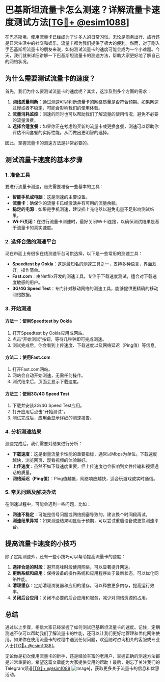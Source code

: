 # 巴基斯坦流量卡怎么测速？详解流量卡速度测试方法[[TG💪+ @esim1088](https://t.me/s/esim1088)]

在巴基斯坦，使用流量卡已经成为了许多人的日常习惯。无论是商务出行、旅行还是日常生活中的社交和娱乐，流量卡都为我们提供了极大的便利。然而，对于刚入手巴基斯坦流量卡的朋友来说，如何测试流量卡的速度可能会成为一个小难题。今天，我们就来详细讲解一下巴基斯坦流量卡的测速方法，帮助大家更好地了解自己的网络状况。

## 为什么需要测试流量卡的速度？

首先，我们为什么要测试流量卡的速度呢？其实，这涉及到多个方面的需求：

1. **网络质量判断**：通过测速可以判断流量卡的网络质量是否符合预期。如果网速过慢或者不稳定，可能会影响我们的使用体验。
2. **流量消耗监控**：测速的同时也可以帮助我们了解流量的使用情况，避免不必要的流量浪费。
3. **选择合适套餐**：如果你正在考虑购买新的流量卡或更换套餐，测速可以帮助你评估不同套餐的实际性能，从而做出更明智的选择。

因此，掌握流量卡的测速方法是非常必要的。

## 测试流量卡速度的基本步骤

### 1. 准备工具

要进行流量卡测速，首先需要准备一些基本的工具：

- **智能手机或电脑**：这是测速的主要设备。
- **流量卡**：确保你的流量卡已经激活并有可用的流量余额。
- **稳定的电源**：如果是手机测速，建议插上充电器以避免电量不足影响测试结果。
- **Wi-Fi关闭**：在进行流量卡测速时，最好关闭Wi-Fi连接，以确保测试结果是基于流量卡的真实速度。

### 2. 选择合适的测速平台

现在市面上有很多在线测速平台可供选择，以下是一些常用的测速工具：

- **Speedtest by Ookla**：这是最知名的测速工具之一，支持多种语言，界面友好，操作简单。
- **Fast.com**：由Netflix开发的测速工具，专注于下载速度测试，适合对下载速度敏感的用户。
- **3G/4G Speed Test**：专门针对移动网络的测速工具，能够提供更精确的移动网络数据。

### 3. 开始测速

#### 方法一：使用Speedtest by Ookla

1. 打开Speedtest by Ookla应用或网站。
2. 点击“开始测试”按钮，等待几秒钟即可完成测速。
3. 测试完成后，你会看到上传速度、下载速度以及网络延迟（Ping值）等信息。

#### 方法二：使用Fast.com

1. 打开Fast.com网站。
2. 网站会自动开始测速，无需任何操作。
3. 测试结束后，页面会显示下载速度。

#### 方法三：使用3G/4G Speed Test

1. 下载并安装3G/4G Speed Test应用。
2. 打开应用后点击“开始测试”。
3. 测试完成后，应用会显示详细的测速报告。

### 4. 分析测速结果

测速完成后，我们需要对结果进行分析：

- **下载速度**：这是衡量流量卡性能的重要指标，通常以Mbps为单位。下载速度越快，浏览网页、观看视频的体验越好。
- **上传速度**：虽然不如下载速度重要，但上传速度也会影响到文件传输和视频通话的质量。
- **网络延迟（Ping值）**：Ping值越低，网络响应越快，适合玩游戏或实时通信。

### 5. 常见问题及解决办法

在测速过程中，可能会遇到一些问题，比如：

- **网速不稳定**：可能是信号问题或网络拥塞导致的。建议换个时间段再试。
- **测速结果异常**：如果测速结果明显低于预期，可以尝试重启设备或更换测速平台。

## 提高流量卡速度的小技巧

除了定期测速外，还有一些小技巧可以帮助提高流量卡的速度：

1. **选择合适的时段**：避开高峰时段使用网络，可以显著提升网速。
2. **更新系统和应用**：保持设备的操作系统和应用程序处于最新状态，可以优化网络性能。
3. **清理缓存**：定期清理浏览器和应用的缓存，可以释放更多内存，提高运行效率。
4. **关闭后台应用**：关闭不必要的后台应用和服务，减少对网络资源的占用。

## 总结

通过以上步骤，相信大家已经掌握了如何测试巴基斯坦流量卡的速度。记住，定期测速不仅可以帮助我们了解流量卡的性能，还可以让我们更好地管理和优化网络使用。如果你在使用流量卡的过程中遇到任何问题，欢迎随时咨询相关的客服或专业人士[[TG💪+ @esim1088](https://t.me/s/esim1088)]。

无论你是初次使用流量卡的新手，还是经验丰富的老用户，掌握正确的测速方法都是非常重要的。希望这篇文章能为大家提供实用的帮助！最后，别忘了关注我们的Telegram频道[[TG💪+ @esim1088](https://t.me/s/esim1088) ![Image](https://i.postimg.cc/4NQfJmqS/Snipaste-2025-05-13-00-14-12.png)]，获取更多关于流量卡的信息和优惠活动。